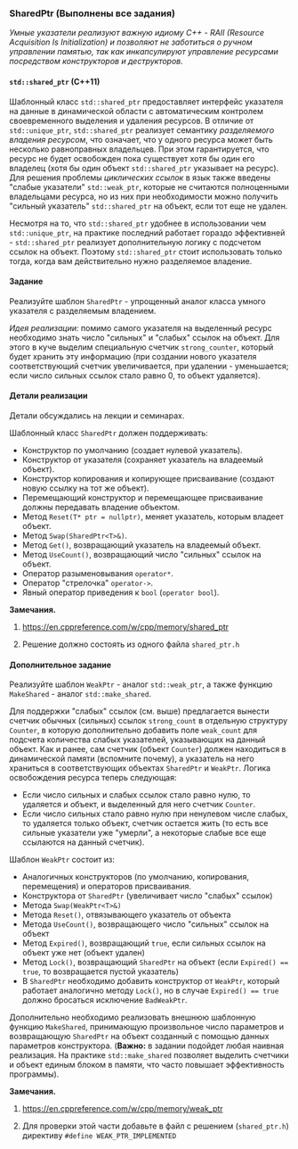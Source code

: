 ### SharedPtr (Выполнены все задания)

*Умные указатели реализуют важную идиому C++ - RAII (Resource Acquisition Is Initialization) и позволяют не заботиться о
ручном управлении памятью, так как инкапсулируют управление ресурсами посредством конструкторов и деструкторов.*

#### `std::shared_ptr` (C++11)

Шаблонный класс `std::shared_ptr` предоставляет интерфейс указателя на данные в динамической области с автоматическим
контролем своевременного выделения и удаления ресурсов. В отличие от `std::unique_ptr`, `std::shared_ptr` реализует
семантику *разделяемого владения ресурсом*, что означает, что у одного ресурса может быть несколько равноправных
владельцев. При этом гарантируется, что ресурс не будет освобожден пока существует хотя бы один его владелец (хотя бы
один объект `std::shared_ptr` указывает на ресурс). Для решения проблемы *циклических ссылок* в язык также введены
"слабые указатели" `std::weak_ptr`, которые не считаются полноценными владельцами ресурса, но из них при необходимости
можно получить "сильный указатель" `std::shared_ptr` на объект, если тот еще не удален.

Несмотря на то, что `std::shared_ptr` удобнее в использовании чем `std::unique_ptr`, на практике последний работает
гораздо эффективней - `std::shared_ptr` реализует дополнительную логику с подсчетом ссылок на объект. Поэтому
`std::shared_ptr` стоит использовать только тогда, когда вам действительно нужно разделяемое владение.

#### Задание

Реализуйте шаблон `SharedPtr` - упрощенный аналог класса умного указателя с разделяемым владением.

*Идея реализации:* помимо самого указателя на выделенный ресурс необходимо знать число "сильных" и "слабых" ссылок на
объект. Для этого в куче выделим специальную счетчик `strong_counter`, который будет хранить эту информацию (при
создании нового указателя соответствующий счетчик увеличивается, при удалении - уменьшается; если число сильных ссылок
стало равно 0, то объект удаляется).

#### Детали реализации

Детали обсуждались на лекции и семинарах.

Шаблонный класс `SharedPtr` должен поддерживать:
* Конструктор по умолчанию (создает нулевой указатель).
* Конструктор от указателя (сохраняет указатель на владеемый объект).
* Конструктор копирования и копирующее присваивание (создают новую ссылку на тот же объект).
* Перемещающий конструктор и перемещающее присваивание должны передавать владение объектом.
* Метод `Reset(T* ptr = nullptr)`, меняет указатель, которым владеет объект.
* Метод `Swap(SharedPtr<T>&)`.
* Метод `Get()`, возвращающий указатель на владеемый объект.
* Метод `UseCount()`, возвращающий число "сильных" ссылок на объект.
* Оператор разыменовывания `operator*`.
* Оператор "стрелочка" `operator->`.
* Явный оператор приведения к `bool` (`operator bool`).

**Замечания.**
1. https://en.cppreference.com/w/cpp/memory/shared_ptr

2. Решение должно состоять из одного файла `shared_ptr.h`

#### Дополнительное задание

Реализуйте шаблон `WeakPtr` - аналог `std::weak_ptr`, а также функцию `MakeShared` - аналог `std::make_shared`.

Для поддержки "слабых" ссылок (см. выше) предлагается вынести счетчик обычных (сильных) ссылок `strong_count` в
отдельную структуру `Counter`, в которую дополнительно добавить поле `weak_count` для подсчета количества слабых
указателей, указывающих на данный объект. Как и ранее, сам счетчик (объект `Counter`) должен находиться в динамической
памяти (вспомните почему), а указатель на него храниться в соответствующих объектах `SharedPtr` и `WeakPtr`. Логика
освобождения ресурса теперь следующая:
* Если число сильных и слабых ссылок стало равно нулю, то удаляется и объект, и выделенный для него счетчик `Counter`.
* Если число сильных стало равно нулю при ненулевом числе слабых, то удаляется только объект, счетчик остается жить
  (то есть все сильные указатели уже "умерли", а некоторые слабые все еще ссылаются на данный счетчик).

Шаблон `WeakPtr` состоит из:
* Аналогичных конструкторов (по умолчанию, копирования, перемещения) и операторов присваивания.
* Конструктора от `SharedPtr` (увеличивает число "слабых" ссылок)
* Метода `Swap(WeakPtr<T>&)`
* Метода `Reset()`, отвязывающего указатель от объекта
* Метода `UseCount()`, возвращающего число "сильных" ссылок на объект
* Метод `Expired()`, возвращающий `true`, если сильных ссылок на объект уже нет (объект удален)
* Метод `Lock()`, возвращающий `SharedPtr` на объект (если `Expired() == true`, то возвращается пустой указатель)
* В `SharedPtr` необходимо добавить конструктор от `WeakPtr`, который работает аналогично методу `Lock()`, но в случае
`Expired() == true` должно бросаться исключение `BadWeakPtr`.

Дополнительно необходимо реализовать внешнюю шаблонную функцию `MakeShared`, принимающую произвольное число параметров и
возвращающую `SharedPtr` на объект созданный с помощью данных параметров конструктора. (**Важно:** в задании подойдет
любая наивная реализация. На практике `std::make_shared` позволяет выделить счетчики и объект единым блоком в памяти,
что часто повышает эффективность программы).

**Замечания.**
1. https://en.cppreference.com/w/cpp/memory/weak_ptr

2. Для проверки этой части добавьте в файл с решением (`shared_ptr.h`) директиву
`#define WEAK_PTR_IMPLEMENTED`
